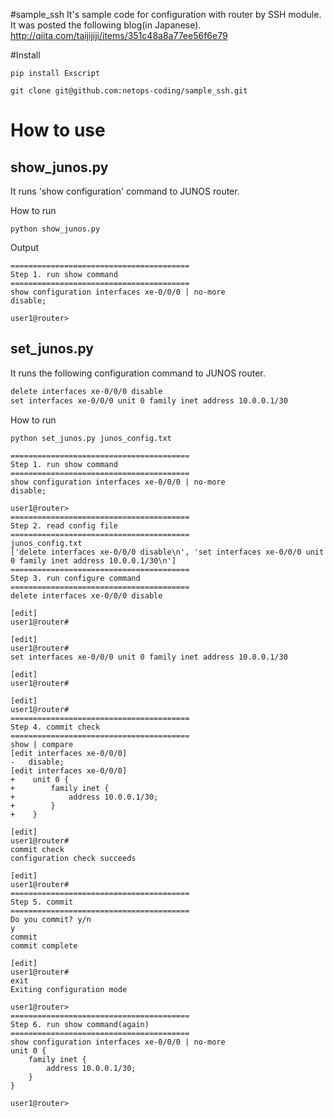 #sample_ssh
It's sample code for configuration with router by SSH module.
It was posted the following blog(in Japanese).
http://qiita.com/taijijiji/items/351c48a8a77ee56f6e79

#Install

```
pip install Exscript
```

```
git clone git@github.com:netops-coding/sample_ssh.git
```

# How to use
## show_junos.py
It runs 'show configuration' command to JUNOS router.

How to run

```
python show_junos.py
```

Output

```
========================================
Step 1. run show command
========================================
show configuration interfaces xe-0/0/0 | no-more
disable;

user1@router>
```

## set_junos.py

It runs the following configuration command to JUNOS router.

``` junos_config.txt
delete interfaces xe-0/0/0 disable
set interfaces xe-0/0/0 unit 0 family inet address 10.0.0.1/30
```

How to run

```
python set_junos.py junos_config.txt
```

```
========================================
Step 1. run show command
========================================
show configuration interfaces xe-0/0/0 | no-more
disable;

user1@router>
========================================
Step 2. read config file
========================================
junos_config.txt
['delete interfaces xe-0/0/0 disable\n', 'set interfaces xe-0/0/0 unit 0 family inet address 10.0.0.1/30\n']
========================================
Step 3. run configure command
========================================
delete interfaces xe-0/0/0 disable

[edit]
user1@router#

[edit]
user1@router#
set interfaces xe-0/0/0 unit 0 family inet address 10.0.0.1/30

[edit]
user1@router#

[edit]
user1@router#
========================================
Step 4. commit check
========================================
show | compare
[edit interfaces xe-0/0/0]
-   disable;
[edit interfaces xe-0/0/0]
+    unit 0 {
+        family inet {
+            address 10.0.0.1/30;
+        }
+    }

[edit]
user1@router#
commit check
configuration check succeeds

[edit]
user1@router#
========================================
Step 5. commit
========================================
Do you commit? y/n
y
commit
commit complete

[edit]
user1@router#
exit
Exiting configuration mode

user1@router>
========================================
Step 6. run show command(again)
========================================
show configuration interfaces xe-0/0/0 | no-more
unit 0 {
    family inet {
        address 10.0.0.1/30;
    }
}

user1@router>
```
